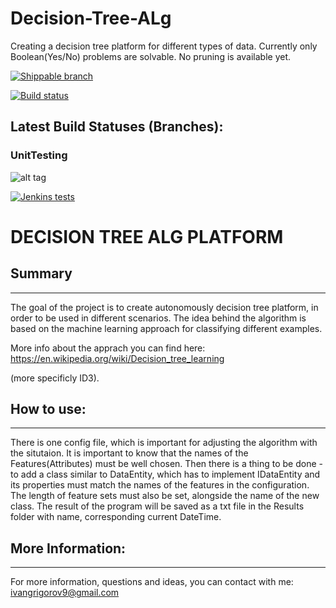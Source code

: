 # Decision-Tree-ALg
Creating a decision tree platform for different types of data. Currently only Boolean(Yes/No) problems are solvable. No pruning is available yet.  

[![Shippable branch](https://img.shields.io/shippable/5444c5ecb904a4b21567b0ff/master.svg?style=plastic)](https://github.com/IvanGrigorov/Decision-Tree-ALg.git)

[![Build status](https://ci.appveyor.com/api/projects/status/0wggl5q6degruk4h/branch/master?svg=true)](https://ci.appveyor.com/project/IvanGrigorov/decision-tree-alg/branch/master)

## Latest Build Statuses (Branches):
### UnitTesting

![alt tag](https://decision-tree-platform.visualstudio.com/_apis/public/build/definitions/8adcea37-f6d7-42ab-9dcc-d4fe29ed90b2/1/badge)

[![Jenkins tests](https://img.shields.io/badge/tests-passing-brightgreen.svg)](https://github.com/IvanGrigorov/Decision-Tree-ALg/tree/UnitTesting)

# DECISION TREE ALG PLATFORM 


## Summary
--------------

The goal of the project is to create autonomously decision tree platform, in order to be used in different scenarios. The idea behind the algorithm is based on the machine learning approach for classifying different examples. 

More info about the apprach you can find here: https://en.wikipedia.org/wiki/Decision_tree_learning 

(more specificly ID3). 

## How to use: 
----------------- 

There is one config file, which is important for adjusting the algorithm with the situtaion. It is important to know that the names of the Features(Attributes) must be well chosen. Then there is a thing to be done - to add a class similar to DataEntity, which has to implement IDataEntity and its properties must match the names of the features in the configuration. The length of feature sets must also be set, alongside the name of the new class. The result of the program will be saved as a txt file in the Results folder with name, corresponding current DateTime. 

## More Information: 
----------------------- 

For more information, questions and ideas, you can contact with me: ivangrigorov9@gmail.com
